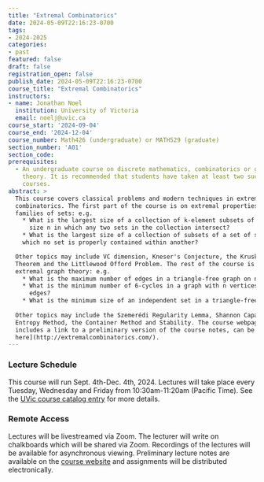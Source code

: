 ```yaml
---
title: "Extremal Combinatorics"
date: 2024-05-09T22:16:23-0700
tags:
- 2024-2025
categories:
- past
featured: false
draft: false
registration_open: false
publish_date: 2024-05-09T22:16:23-0700
course_title: "Extremal Combinatorics"
instructors:
- name: Jonathan Noel 
  institution: University of Victoria
  email: noelj@uvic.ca
course_start: '2024-09-04'
course_end: '2024-12-04'
course_number: Math426 (undergraduate) or MATH529 (graduate)
section_number: 'A01'
section_code:
prerequisites:
  - An undergraduate course on discrete mathematics, combinatorics or graph
    theory. It is recommended that students have taken at least two such
    courses.
abstract: > 
  This course covers classical problems and modern techniques in extremal
  combinatorics. The first part of the course is on extremal properties of
  families of sets: e.g.
    * What is the largest size of a collection of k-element subsets of a set of
      size n in which any two sets in the collection intersect?
    * What is the largest size of a collection of subsets of a set of size n in
    which no set is properly contained within another?

  Other topics may include VC dimension, Kneser's Conjecture, the Kruskal-Katona
  Theorem and the Littlewood Offord Problem. The rest of the course is on
  extremal graph theory: e.g.
    * What is the maximum number of edges in a triangle-free graph on n vertices?
    * What is the minimum number of 6-cycles in a graph with n vertices and m
      edges?
    * What is the minimum size of an independent set in a triangle-free graph?
 
  Other topics may include the Szemerédi Regularity Lemma, Shannon Capacity, the
  Entropy Method, the Container Method and Stability. The course webpage, which
  includes a link to a preliminary version of the course notes, can be [found
  here](http://extremalcombinatorics.com/).
---
```

### Lecture Schedule
This course will run Sept. 4th-Dec. 4th, 2024. Lectures will take place
every Tuesday, Wednesday and Friday from 10:30am-11:20am (Pacific Time). See the
[UVic course catalog
entry](https://www.uvic.ca/BAN1P/bwckctlg.p_disp_listcrse?term_in=202409&subj_in=MATH&crse_in=426&schd_in=) for more details.

### Remote Access
Lectures will be livestreamed via Zoom. The lecturer will write on chalkboards
which will be shared via Zoom. Recordings of the lectures will be available for
asynchronous viewing. Preliminary lecture notes are available on the [course
website](http://extremalcombinatorics.com/) and assignments will be distributed
electronically.
